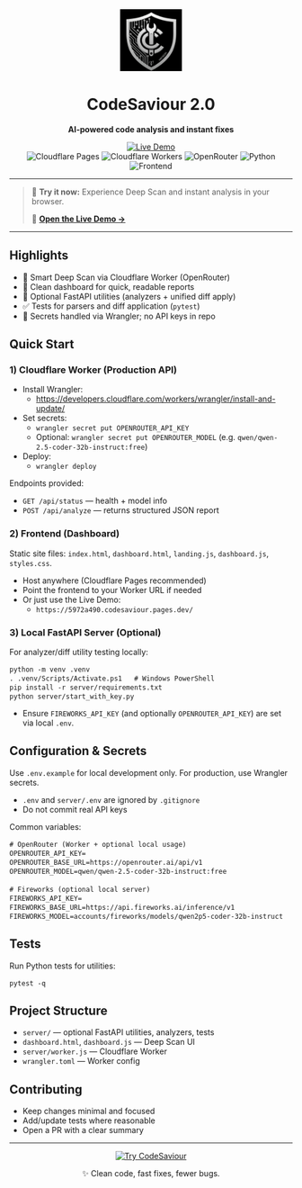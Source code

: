 <div align="center">
  <img src="server/public/logo.png" alt="CodeSaviour" height="110" />
  <h1>CodeSaviour 2.0</h1>
  <p><strong>AI-powered code analysis and instant fixes</strong></p>
  
  <a href="https://5972a490.codesaviour.pages.dev/" target="_blank">
    <img src="https://img.shields.io/badge/Live%20Demo-Open-00C853?style=for-the-badge&logo=firefoxbrowser" alt="Live Demo" />
  </a>
  <br />
  <img src="https://img.shields.io/badge/Cloudflare-Pages-F38020?style=flat-square&logo=cloudflare" alt="Cloudflare Pages" />
  <img src="https://img.shields.io/badge/Cloudflare-Workers-F38020?style=flat-square&logo=cloudflare" alt="Cloudflare Workers" />
  <img src="https://img.shields.io/badge/OpenRouter-API-1A1A1A?style=flat-square" alt="OpenRouter" />
  <img src="https://img.shields.io/badge/Python-3.11-3776AB?style=flat-square&logo=python&logoColor=white" alt="Python" />
  <img src="https://img.shields.io/badge/Frontend-HTML%2FCSS%2FJS-F7DF1E?style=flat-square&logo=javascript&logoColor=black" alt="Frontend" />
</div>

---

> 🚀 <strong>Try it now:</strong> Experience Deep Scan and instant analysis in your browser.
>
> 🎯 <a href="https://5972a490.codesaviour.pages.dev/" target="_blank"><strong>Open the Live Demo →</strong></a>

---

## Highlights
- 🔎 Smart Deep Scan via Cloudflare Worker (OpenRouter)
- 🧭 Clean dashboard for quick, readable reports
- 🧰 Optional FastAPI utilities (analyzers + unified diff apply)
- ✅ Tests for parsers and diff application (`pytest`)
- 🔐 Secrets handled via Wrangler; no API keys in repo

## Quick Start

### 1) Cloudflare Worker (Production API)
- Install Wrangler:
  - https://developers.cloudflare.com/workers/wrangler/install-and-update/
- Set secrets:
  - `wrangler secret put OPENROUTER_API_KEY`
  - Optional: `wrangler secret put OPENROUTER_MODEL` (e.g. `qwen/qwen-2.5-coder-32b-instruct:free`)
- Deploy:
  - `wrangler deploy`

Endpoints provided:
- `GET /api/status` — health + model info
- `POST /api/analyze` — returns structured JSON report

### 2) Frontend (Dashboard)
Static site files: `index.html`, `dashboard.html`, `landing.js`, `dashboard.js`, `styles.css`.
- Host anywhere (Cloudflare Pages recommended)
- Point the frontend to your Worker URL if needed
- Or just use the Live Demo:
  - `https://5972a490.codesaviour.pages.dev/`

### 3) Local FastAPI Server (Optional)
For analyzer/diff utility testing locally:
```
python -m venv .venv
. .venv/Scripts/Activate.ps1   # Windows PowerShell
pip install -r server/requirements.txt
python server/start_with_key.py
```
- Ensure `FIREWORKS_API_KEY` (and optionally `OPENROUTER_API_KEY`) are set via local `.env`.

## Configuration & Secrets
Use `.env.example` for local development only. For production, use Wrangler secrets.
- `.env` and `server/.env` are ignored by `.gitignore`
- Do not commit real API keys

Common variables:
```
# OpenRouter (Worker + optional local usage)
OPENROUTER_API_KEY=
OPENROUTER_BASE_URL=https://openrouter.ai/api/v1
OPENROUTER_MODEL=qwen/qwen-2.5-coder-32b-instruct:free

# Fireworks (optional local server)
FIREWORKS_API_KEY=
FIREWORKS_BASE_URL=https://api.fireworks.ai/inference/v1
FIREWORKS_MODEL=accounts/fireworks/models/qwen2p5-coder-32b-instruct
```

## Tests
Run Python tests for utilities:
```
pytest -q
```

## Project Structure
- `server/` — optional FastAPI utilities, analyzers, tests
- `dashboard.html`, `dashboard.js` — Deep Scan UI
- `server/worker.js` — Cloudflare Worker
- `wrangler.toml` — Worker config

## Contributing
- Keep changes minimal and focused
- Add/update tests where reasonable
- Open a PR with a clear summary

---

<div align="center">
  <a href="https://5972a490.codesaviour.pages.dev/" target="_blank">
    <img src="https://img.shields.io/badge/Try%20CodeSaviour%20Now-Open%20Demo-0A84FF?style=for-the-badge" alt="Try CodeSaviour" />
  </a>
  <p>✨ Clean code, fast fixes, fewer bugs.</p>
</div>